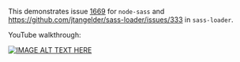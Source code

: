 This demonstrates issue [1669](https://github.com/sass/node-sass/issues/1669) for `node-sass` and https://github.com/jtangelder/sass-loader/issues/333 in `sass-loader`.

YouTube walkthrough:

[![IMAGE ALT TEXT HERE](https://img.youtube.com/vi/ZkXe79lOFvk/0.jpg)](https://www.youtube.com/watch?v=ZkXe79lOFvk)
